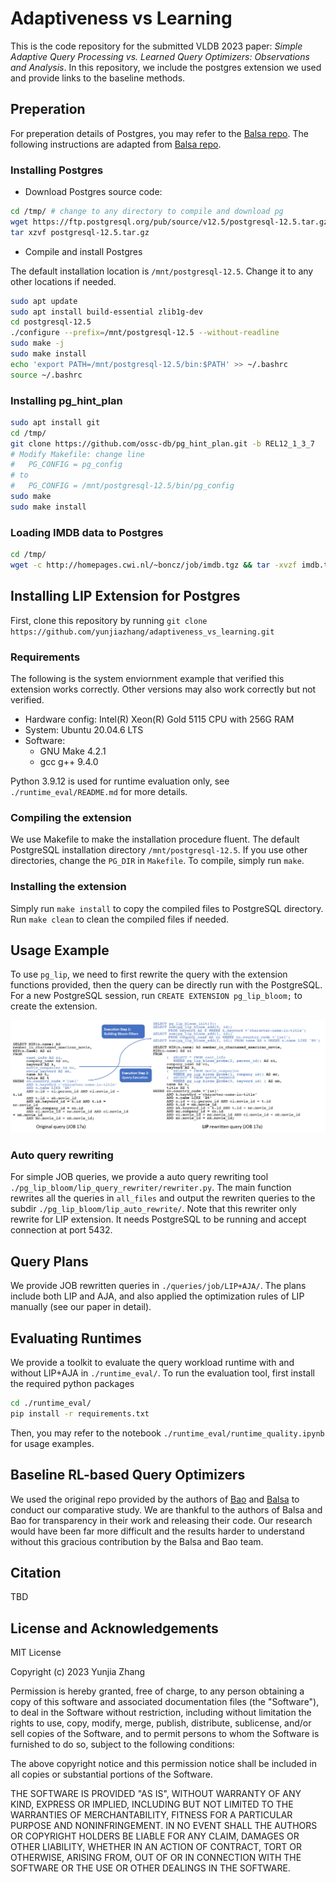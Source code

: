 # Adaptiveness vs Learning  #

This is the code repository for the submitted VLDB 2023 paper: *Simple Adaptive Query Processing vs. Learned Query Optimizers: Observations and Analysis*. In this repository, we include the postgres extension we used and provide links to the baseline methods.

<!-- ## Overview ##
* ```./pg_lip_bloom/``` contains the PostgreSQL extesnion of LIP.
* ```./queries/``` contains the queries for eavluation. 
* ```./runtime_eval/``` contains the external python code to obtain the workload run times.  -->

## Preperation ## 
For preperation details of Postgres,  you may refer to the [Balsa repo](https://github.com/balsa-project/balsa). The following instructions are adapted from [Balsa repo](https://github.com/balsa-project/balsa).  

### Installing Postgres

* Download Postgres source code: 
```bash
cd /tmp/ # change to any directory to compile and download pg
wget https://ftp.postgresql.org/pub/source/v12.5/postgresql-12.5.tar.gz
tar xzvf postgresql-12.5.tar.gz
```

* Compile and install Postgres

The default installation location is ```/mnt/postgresql-12.5```. Change it to any other locations if needed. 
```bash
sudo apt update
sudo apt install build-essential zlib1g-dev
cd postgresql-12.5
./configure --prefix=/mnt/postgresql-12.5 --without-readline
sudo make -j
sudo make install
echo 'export PATH=/mnt/postgresql-12.5/bin:$PATH' >> ~/.bashrc
source ~/.bashrc
```

### Installing pg_hint_plan 
```bash
sudo apt install git
cd /tmp/
git clone https://github.com/ossc-db/pg_hint_plan.git -b REL12_1_3_7
# Modify Makefile: change line
#   PG_CONFIG = pg_config
# to
#   PG_CONFIG = /mnt/postgresql-12.5/bin/pg_config
sudo make
sudo make install
```

### Loading IMDB data to Postgres

```bash
cd /tmp/
wget -c http://homepages.cwi.nl/~boncz/job/imdb.tgz && tar -xvzf imdb.tgz
```

<!-- For other config details such as loading IMDB data to Postgres and setting up ```pg_hint_plan```,  you may refer to the [Balsa repo](https://github.com/balsa-project/balsa) -->

## Installing LIP Extension for Postgres ##
First, clone this repository by running ```git clone https://github.com/yunjiazhang/adaptiveness_vs_learning.git```

### Requirements ###
The following is the system enviornment example that verified this extension works correctly. Other versions may also work correctly but not verified.

* Hardware config: Intel(R) Xeon(R) Gold 5115 CPU with 256G RAM
* System: Ubuntu 20.04.6 LTS
* Software:
    - GNU Make 4.2.1
    - gcc g++ 9.4.0

Python 3.9.12 is used for runtime evaluation only, see ```./runtime_eval/README.md``` for more details.

### Compiling the extension ###
We use Makefile to make the installation procedure fluent. The default PostgreSQL installation directory ```/mnt/postgresql-12.5```. If you use other directories, change the ```PG_DIR``` in ```Makefile```. To compile, simply run ```make```.

### Installing the extension ###
Simply run ```make install``` to copy the compiled files to PostgreSQL directory. Run ```make clean``` to clean the compiled files if needed.

## Usage Example ##
To use ```pg_lip```, we need to first rewrite the query with the extension functions provided, then the query can be directly run with the PostgreSQL. For a new PostgreSQL session, run ```CREATE EXTENSION pg_lip_bloom;``` to create the extension.

![Alt text](docs/query_example.jpg?raw=true "Query rewriting example")

### Auto query rewriting
For simple JOB queries, we provide a auto query rewriting tool ```./pg_lip_bloom/lip_query_rewriter/rewriter.py```. The main function rewrites all the queries in ```all_files``` and output the rewriten queries to the subdir ```./pg_lip_bloom/lip_auto_rewrite/```. Note that this rewriter only rewrite for LIP extension. It needs PostgreSQL to be running and accept connection at port 5432.

## Query Plans ## 
We provide JOB rewritten queries in ```./queries/job/LIP+AJA/```. The plans include both LIP and AJA, and also applied the optimization rules of LIP manually (see our paper in detail). 

## Evaluating Runtimes ## 
We provide a toolkit to evaluate the query workload runtime with and without LIP+AJA in ```./runtime_eval/```. To run the evaluation tool, first install the required python packages 
```bash
cd ./runtime_eval/
pip install -r requirements.txt
```
Then, you may refer to the notebook ```./runtime_eval/runtime_quality.ipynb``` for usage examples.

## Baseline RL-based Query Optimizers ## 
We used the original repo provided by the authors of [Bao](https://github.com/learnedsystems/BaoForPostgreSQL) and [Balsa](https://github.com/balsa-project/balsa) to conduct our comparative study. We are thankful to the authors of Balsa and Bao for transparency in their work and releasing their code. Our research would have been far more difficult and the results harder to understand without this gracious contribution by the Balsa and Bao team.

## Citation ##

TBD

## License and Acknowledgements

MIT License

Copyright (c) 2023 Yunjia Zhang

Permission is hereby granted, free of charge, to any person obtaining a copy of this software and associated documentation files (the "Software"), to deal in the Software without restriction, including without limitation the rights to use, copy, modify, merge, publish, distribute, sublicense, and/or sell copies of the Software, and to permit persons to whom the Software is furnished to do so, subject to the following conditions:

The above copyright notice and this permission notice shall be included in all copies or substantial portions of the Software.

THE SOFTWARE IS PROVIDED "AS IS", WITHOUT WARRANTY OF ANY KIND, EXPRESS OR IMPLIED, INCLUDING BUT NOT LIMITED TO THE WARRANTIES OF MERCHANTABILITY, FITNESS FOR A PARTICULAR PURPOSE AND NONINFRINGEMENT. IN NO EVENT SHALL THE AUTHORS OR COPYRIGHT HOLDERS BE LIABLE FOR ANY CLAIM, DAMAGES OR OTHER
LIABILITY, WHETHER IN AN ACTION OF CONTRACT, TORT OR OTHERWISE, ARISING FROM, OUT OF OR IN CONNECTION WITH THE SOFTWARE OR THE USE OR OTHER DEALINGS IN THE SOFTWARE.





